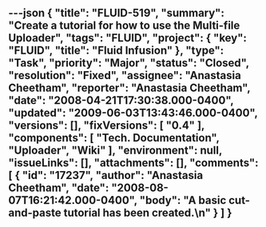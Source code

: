 ---json
{
  "title": "FLUID-519",
  "summary": "Create a tutorial for how to use the Multi-file Uploader",
  "tags": "FLUID",
  "project": {
    "key": "FLUID",
    "title": "Fluid Infusion"
  },
  "type": "Task",
  "priority": "Major",
  "status": "Closed",
  "resolution": "Fixed",
  "assignee": "Anastasia Cheetham",
  "reporter": "Anastasia Cheetham",
  "date": "2008-04-21T17:30:38.000-0400",
  "updated": "2009-06-03T13:43:46.000-0400",
  "versions": [],
  "fixVersions": [
    "0.4"
  ],
  "components": [
    "Tech. Documentation",
    "Uploader",
    "Wiki"
  ],
  "environment": null,
  "issueLinks": [],
  "attachments": [],
  "comments": [
    {
      "id": "17237",
      "author": "Anastasia Cheetham",
      "date": "2008-08-07T16:21:42.000-0400",
      "body": "A basic cut-and-paste tutorial has been created.\n"
    }
  ]
}
---

        